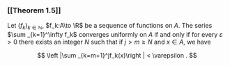 ### [[Theorem 1.5]]

Let $(f_k)_{k\in \mathbb {N}}$, $f_k:A\to \R$ be a sequence of functions on $A$. The series $\sum _{k=1}^\infty f_k$ converges uniformly on $A$ if and only if for every $\varepsilon >0$ there exists an integer $N$ such that if $j>m\geq N$ and $x\in A$, we have

$$ \left |\sum _{k=m+1}^jf_k(x)\right | < \varepsilon . $$